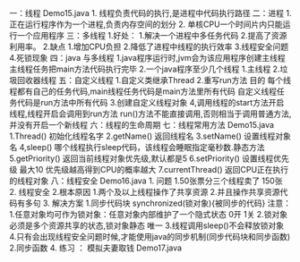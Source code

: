 一：线程  Demo15.java
    1. 线程负责代码的执行,是进程中代码执行路径
二：进程
    1. 正在运行程序作为一个进程,负责内存空间的划分
    2. 单核CPU一个时间片内只能运行一个应用程序
三：多线程
    1.好处：
        1.解决一个进程中多任务代码
        2.提高了资源利用率。
    2.缺点
        1.增加CPU负担
        2.降低了进程中线程的执行效率
        3.线程安全问题
        4.死锁现象
四：java 与多线程
    1.java程序运行时,jvm会为该应用程序创建主线程
    主线程任务把main方法代码执行完毕
    2.一个java程序至少几个线程
        1.主线程 2.垃圾回收器线程
五：自定义线程
    1.自定义类继承Thread
    2.重写run方法 目的
        每个线程都有自己的任务代码,main线程任务代码是main方法里所有代码
        自定义线程任务代码是run方法中所有代码
    3.创建自定义线程对象
    4,调用线程的start方法开启线程,线程开启会调用到run方法
        run()方法不能直接调用,否则相当于调用普通方法,并没有开启一个新线程
六：线程的生命周期
七：线程常用方法  Demo15.java   
    1.Thread()  初始化线程名字
    2.getName() 返回线程名
    3.setName() 设置线程对象名
    4,sleep() 哪个线程执行sleep代码，该线程会睡眠指定毫秒数.静态方法
    5.getPriority() 返回当前线程对象优先级,默认都是5
    6.setPriority() 设置线程优先级 最大10        优先级越高得到CPU的概率越大
    7.currentThread() 返回CPU正在执行的线程对象
八：线程安全      Demo16.java
    1. 问题
        1.50张票分三个线程卖了 150张
        2. 线程安全
    2.根本原因
        1.两个及以上线程操作了共享资源
        2.并且操作共享资源代码有多句
    3. 解决方案
        1.同步代码块
            synchronized(锁对象){被同步的代码}
            注意：
                1.任意对象均可作为锁对象：任意对象内部维护了一个隐式状态 0开 1关
                2.锁对象必须是多个资源共享的状态,锁对象静态 唯一
                3.线程调用sleep()不会释放锁对象
                4.只有会出现线程安全问题时候,才能使用java的同步机制(同步代码块和同步函数)
        2.同步函数
    4. 练习 ： 模拟夫妻取钱 Demo17.java